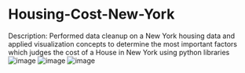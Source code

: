 # Housing-Cost-New-York
Description: Performed data cleanup on a New York housing data and applied visualization concepts to determine the most important factors which judges the cost of a House in New York using python libraries
![image](https://github.com/HarryAnmol/Housing-Cost-New-York/assets/143379459/df93ca7e-e2bc-4d7a-8546-563e15fc7e5f)
![image](https://github.com/HarryAnmol/Housing-Cost-New-York/assets/143379459/85a3533b-48a0-416c-b14f-90ff68d34845)
![image](https://github.com/HarryAnmol/Housing-Cost-New-York/assets/143379459/ed44472c-7587-469b-843a-f11ce342a371)

